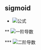 sigmoid
-------

* ![公式](https://github.com/junjianhong/learning/blob/master/resource/img/sigmoid.jpg)

** ![一阶导数](https://github.com/junjianhong/learning/blob/master/resource/img/sigmod_1.jpg) 

*** ![二阶导数](https://github.com/junjianhong/learning/blob/master/resource/img/sidmoid_2.jpg)
